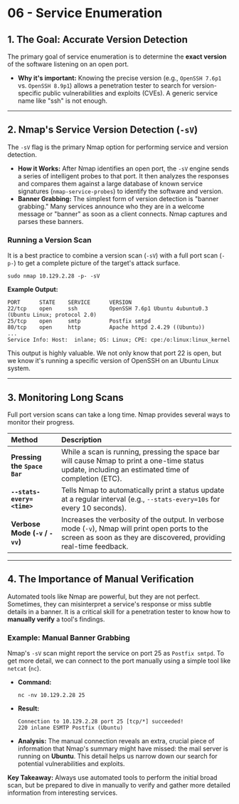 # 06 - Service Enumeration

## 1. The Goal: Accurate Version Detection

The primary goal of service enumeration is to determine the **exact version** of the software listening on an open port.

*   **Why it's important:** Knowing the precise version (e.g., `OpenSSH 7.6p1` vs. `OpenSSH 8.9p1`) allows a penetration tester to search for version-specific public vulnerabilities and exploits (CVEs). A generic service name like "ssh" is not enough.

---

## 2. Nmap's Service Version Detection (`-sV`)

The `-sV` flag is the primary Nmap option for performing service and version detection.

*   **How it Works:** After Nmap identifies an open port, the `-sV` engine sends a series of intelligent probes to that port. It then analyzes the responses and compares them against a large database of known service signatures (`nmap-service-probes`) to identify the software and version.
*   **Banner Grabbing:** The simplest form of version detection is "banner grabbing." Many services announce who they are in a welcome message or "banner" as soon as a client connects. Nmap captures and parses these banners.

### Running a Version Scan
It is a best practice to combine a version scan (`-sV`) with a full port scan (`-p-`) to get a complete picture of the target's attack surface.

```shell
sudo nmap 10.129.2.28 -p- -sV
```
**Example Output:**
```
PORT      STATE    SERVICE      VERSION
22/tcp    open     ssh          OpenSSH 7.6p1 Ubuntu 4ubuntu0.3 (Ubuntu Linux; protocol 2.0)
25/tcp    open     smtp         Postfix smtpd
80/tcp    open     http         Apache httpd 2.4.29 ((Ubuntu))
...
Service Info: Host:  inlane; OS: Linux; CPE: cpe:/o:linux:linux_kernel
```
This output is highly valuable. We not only know that port 22 is open, but we know it's running a specific version of OpenSSH on an Ubuntu Linux system.

---

## 3. Monitoring Long Scans

Full port version scans can take a long time. Nmap provides several ways to monitor their progress.

| Method | Description |
| :--- | :--- |
| **Pressing the `Space Bar`** | While a scan is running, pressing the space bar will cause Nmap to print a one-time status update, including an estimated time of completion (ETC). |
| **`--stats-every=<time>`**| Tells Nmap to automatically print a status update at a regular interval (e.g., `--stats-every=10s` for every 10 seconds). |
| **Verbose Mode (`-v` / `-vv`)**| Increases the verbosity of the output. In verbose mode (`-v`), Nmap will print open ports to the screen as soon as they are discovered, providing real-time feedback. |

---

## 4. The Importance of Manual Verification

Automated tools like Nmap are powerful, but they are not perfect. Sometimes, they can misinterpret a service's response or miss subtle details in a banner. It is a critical skill for a penetration tester to know how to **manually verify** a tool's findings.

### Example: Manual Banner Grabbing
Nmap's `-sV` scan might report the service on port 25 as `Postfix smtpd`. To get more detail, we can connect to the port manually using a simple tool like `netcat` (`nc`).

*   **Command:**
    ```shell
    nc -nv 10.129.2.28 25
    ```
*   **Result:**
    ```
    Connection to 10.129.2.28 port 25 [tcp/*] succeeded!
    220 inlane ESMTP Postfix (Ubuntu)
    ```
*   **Analysis:** The manual connection reveals an extra, crucial piece of information that Nmap's summary might have missed: the mail server is running on **Ubuntu**. This detail helps us narrow down our search for potential vulnerabilities and exploits.

**Key Takeaway:** Always use automated tools to perform the initial broad scan, but be prepared to dive in manually to verify and gather more detailed information from interesting services.
